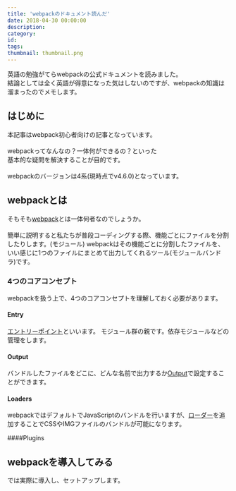 ```yaml
---
title: 'webpackのドキュメント読んだ'
date: 2018-04-30 00:00:00
description: 
category: 
id: 
tags: 
thumbnail: thumbnail.png
---
```


英語の勉強がてらwebpackの公式ドキュメントを読みました。  
結論としては全く英語が得意になった気はしないのですが、webpackの知識は溜まったのでメモします。  

<!-- toc -->

## はじめに
本記事はwebpack初心者向けの記事となっています。  
<br>
webpackってなんなの？一体何ができるの？といった  
基本的な疑問を解決することが目的です。  
<br>
webpackのバージョンは4系(現時点でv4.6.0)となっています。


## webpackとは
そもそも[webpack](https://webpack.js.org/)とは一体何者なのでしょうか。    
<br>
簡単に説明すると私たちが普段コーディングする際、機能ごとにファイルを分割したりします。(モジュール)
webpackはその機能ごとに分割したファイルを、いい感じに1つのファイルにまとめて出力してくれるツール(モジュールバンドラ)です。

<!-- webpackがサポートしている言語は[こちら](https://webpack.js.org/concepts/modules/#supported-module-types)に記載されています。 -->

### 4つのコアコンセプト
webpackを扱う上で、4つのコアコンセプトを理解しておく必要があります。 
<br>

#### Entry
[エントリーポイント](https://webpack.js.org/concepts/#entry)といいます。
モジュール群の親です。依存モジュールなどの管理をします。

#### Output
バンドルしたファイルをどこに、どんな名前で出力するか[Output](https://webpack.js.org/concepts/#output)で設定することができます。

#### Loaders
webpackではデフォルトでJavaScriptのバンドルを行いますが、[ローダー](https://webpack.js.org/concepts/#loaders)を追加することでCSSやIMGファイルのバンドルが可能になります。

####Plugins

## webpackを導入してみる
では実際に導入し、セットアップします。